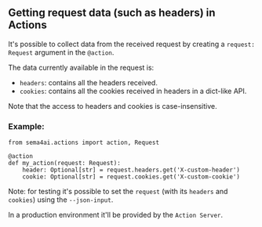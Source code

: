 ## Getting request data (such as headers) in Actions

It's possible to collect data from the received request by creating a `request: Request`
argument in the `@action`.

The data currently available in the request is:

- `headers`: contains all the headers received.
- `cookies`: contains all the cookies received in headers in a dict-like API.

Note that the access to headers and cookies is case-insensitive.

### Example:

```
from sema4ai.actions import action, Request

@action
def my_action(request: Request):
    header: Optional[str] = request.headers.get('X-custom-header')
    cookie: Optional[str] = request.cookies.get('X-custom-cookie')

```

Note: for testing it's possible to set the `request` (with its `headers` and `cookies`)
using the `--json-input`.

In a production environment it'll be provided by the `Action Server`.
